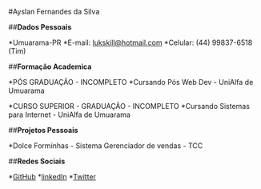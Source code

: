 #Ayslan Fernandes da Silva

##__Dados Pessoais__

*Umuarama-PR
*E-mail: lukskill@hotmail.com
*Celular: (44) 99837-6518 (Tim)

##__Formação Academica__

*PÓS GRADUAÇÃO - INCOMPLETO
*Cursando Pós Web Dev - UniAlfa de Umuarama

*CURSO SUPERIOR - GRADUAÇÃO - INCOMPLETO
*Cursando Sistemas para Internet - UniAlfa de Umuarama

##__Projetos Pessoais__

*Dolce Forminhas - Sistema Gerenciador de vendas - TCC

##__Redes Sociais__

*[GitHub](https://github.com/ayslanPurunga)
*[linkedIn](https://www.linkedin.com/in/ayslan-fernandes-da-silva-5aa617171/)
*[Twitter](https://twitter.com/Ayslan_FS)
